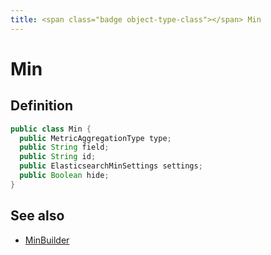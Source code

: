 ```yaml
---
title: <span class="badge object-type-class"></span> Min
---
```

# <span class="badge object-type-class"></span> Min

## Definition

```java
public class Min {
  public MetricAggregationType type;
  public String field;
  public String id;
  public ElasticsearchMinSettings settings;
  public Boolean hide;
}
```
## See also

 * <span class="badge builder"></span> [MinBuilder](./builder-MinBuilder.md)
